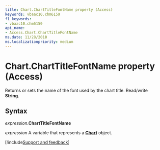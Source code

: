 ```yaml
---
title: Chart.ChartTitleFontName property (Access)
keywords: vbaac10.chm6150
f1_keywords:
- vbaac10.chm6150
api_name:
- Access.Chart.ChartTitleFontName
ms.date: 11/28/2018
ms.localizationpriority: medium
---
```



# Chart.ChartTitleFontName property (Access)

Returns or sets the name of the font used by the chart title. Read/write **String**.


## Syntax

_expression_.**ChartTitleFontName**

_expression_ A variable that represents a **[Chart](Access.Chart.md)** object.

[!include[Support and feedback](~/includes/feedback-boilerplate.md)]